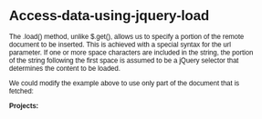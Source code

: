 # Access-data-using-jquery-load

The .load() method, unlike $.get(), allows us to specify a portion of the remote document to be inserted. This is achieved with a special syntax for the url parameter. If one or more space characters are included in the string, the portion of the string following the first space is assumed to be a jQuery selector that determines the content to be loaded.

We could modify the example above to use only part of the document that is fetched:

<!doctype html>
<html lang="en">
    <head>
        <meta charset="utf-8">
        <title>load demo</title>
        <style>
            body {
                font-size: 12px;
                font-family: Arial;
            }
        </style>
        <script src="https://code.jquery.com/jquery-1.10.2.js"></script>
    </head>
    <body>

<b>Projects:</b>
<ol id="new-projects"></ol>

<script>
    $( "#new-projects" ).load( "/resources/load.html #projects li" );
</script>

</body>
</html>